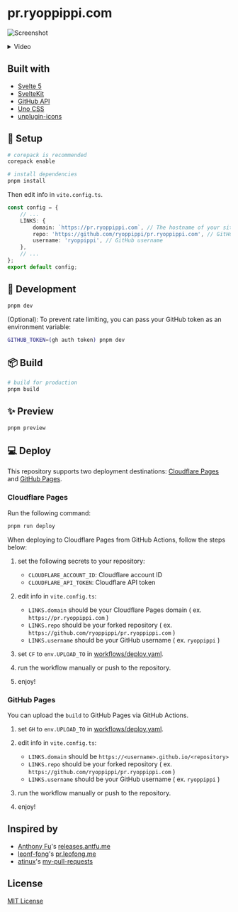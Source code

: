 # pr.ryoppippi.com

![Screenshot](https://github.com/user-attachments/assets/aeb193b5-7afe-4ef2-8078-28f54249f490)

<details>
<summary>Video</summary>

https://github.com/user-attachments/assets/cea80c3d-ba87-480a-8090-bb611dc2a2db

</details>

## Built with

- [Svelte 5](https://svelte.dev/)
- [SvelteKit](https://kit.svelte.dev/)
- [GitHub API](https://docs.github.com/en/rest)
- [Uno CSS](https://unocss.dev/)
- [unplugin-icons](https://github.com/unplugin/unplugin-icons)

## 🚀 Setup

```bash
# corepack is recommended
corepack enable

# install dependencies
pnpm install
```

Then edit info in `vite.config.ts`.

```ts
const config = {
	// ...
	LINKS: {
		domain: `https://pr.ryoppippi.com`, // The hostname of your site
		repo: 'https://github.com/ryoppippi/pr.ryoppippi.com', // GitHub repository name ( will be the link of octocat icon 🐱 )
		username: 'ryoppippi', // GitHub username
	},
	// ...
};
export default config;
```

## 🔧 Development

```bash
pnpm dev
```

(Optional): To prevent rate limiting, you can pass your GitHub token as an environment variable:

```bash
GITHUB_TOKEN=(gh auth token) pnpm dev
```

## 📦 Build

```bash
# build for production
pnpm build
```

## ✨ Preview

```bash
pnpm preview
```

## 💻 Deploy

This repository supports two deployment destinations: [Cloudflare Pages](https://pages.cloudflare.com/) and [GitHub Pages](https://pages.github.com/).

### Cloudflare Pages

Run the following command:

```bash
pnpm run deploy
```

When deploying to Cloudflare Pages from GitHub Actions, follow the steps below:

1. set the following secrets to your repository:

   - `CLOUDFLARE_ACCOUNT_ID`: Cloudflare account ID
   - `CLOUDFLARE_API_TOKEN`: Cloudflare API token

2. edit info in `vite.config.ts`:

   - `LINKS.domain` should be your Cloudflare Pages domain ( ex. `https://pr.ryoppippi.com` )
   - `LINKS.repo` should be your forked repository ( ex. `https://github.com/ryoppippi/pr.ryoppippi.com` )
   - `LINKS.username` should be your GitHub username ( ex. `ryoppippi` )

3. set `CF` to `env.UPLOAD_TO` in [workflows/deploy.yaml](./.github/workflows/deploy.yaml).

4. run the workflow manually or push to the repository.

5. enjoy!

### GitHub Pages

You can upload the `build` to GitHub Pages via GitHub Actions.

1. set `GH` to `env.UPLOAD_TO` in [workflows/deploy.yaml](./.github/workflows/deploy.yaml).

2. edit info in `vite.config.ts`:

   - `LINKS.domain` should be `https://<username>.github.io/<repository>`
   - `LINKS.repo` should be your forked repository ( ex. `https://github.com/ryoppippi/pr.ryoppippi.com` )
   - `LINKS.username` should be your GitHub username ( ex. `ryoppippi` )

3. run the workflow manually or push to the repository.

4. enjoy!

## Inspired by

- [Anthony Fu](https://github.com/antfu)'s [releases.antfu.me](https://github.com/antfu/releases.antfu.me)
- [leonf-fong](https://github.com/leon-fong)'s [pr.leofong.me](https://github.com/leon-fong/prs)
- [atinux](https://github.com/atinux)'s [my-pull-requests](https://github.com/atinux/my-pull-requests)

## License

[MIT License](./LICENSE)
